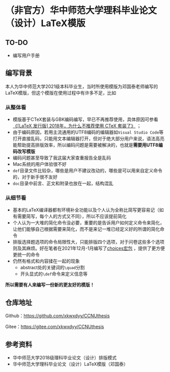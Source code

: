 # （非官方）华中师范大学理科毕业论文（设计）LaTeX模版

## TO-DO
- 编写用户手册

## 编写背景

本人为华中师范大学2021级本科毕业生，当时所使用模版为邓国泰老师编写的LaTeX模版，但这个模版在使用过程中有许多不足，比如

### 从整体看

- 模版基于CTeX套装与GBK编码编写，早已不再推荐使用，具体原因可参看[《[LaTeX 发行版] 2018年，为什么不推荐使用 CTeX 套装了》](https://zhuanlan.zhihu.com/p/45174503) ；
- 由于编码原因，若用主流通用的UTF8编码的编辑器如`Visual Studio Code`等打开直接乱码，只能用文本编辑器打开，但对于绝大部分用户来说，语法高亮能帮助提高排版效率，所以编码问题是需要被解决的，也就是**需要用UTF8编码改写模版**
- 编码问题甚至导致了我这届大家查重报告全是乱码
- Mac系统的用户体验很不好
- `def`目录文件比较杂，哪些是用户不建议改动的，哪些是可以用来自定义命令的，对于新手很不友好
- `doc`目录中前言、正文和附录也放在一起，结构混乱

### 从细节看

- 基本的LaTeX编译器都有环境补全功能以及个人认为全称比简写更容易记（如有需要简写，每个人的方式又不同），所以不应该提前简化
- 个人认为一大堆的简化命令没必要，重要的是告诉用户如何定义命令来简化，让他们能够自己根据需要来简化，而不是来记一堆已经定义好的所谓的简化命令
- 排版选择题选项的命令局限性大，只能排版四个选项，对于问卷这些多个选项则及其麻烦。好在笔者在2021年12月-1月编写了[choices宏包](https://gitee.com/xkwxdyy/choices-l3) ，提供了更方便更统一的命令
- 仍然有格式和内容揉在一起的现象
  - abstract处的关键词的`\quad`分割
  - 开头显式的`\def`命令来定义信息等

**所以需要有人来编写一份新的更友好的模版！**

## 仓库地址

Github：https://github.com/xkwxdyy/CCNUthesis

Gitee：https://gitee.com/xkwxdyy/CCNUthesis

## 参考资料

- 华中师范大学2018级理科毕业论文（设计）排版模式
- 华中师范大学理科毕业论文（设计）LaTeX模版（邓国泰）



